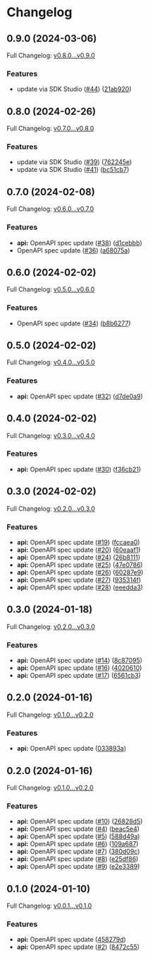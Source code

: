 # Changelog

## 0.9.0 (2024-03-06)

Full Changelog: [v0.8.0...v0.9.0](https://github.com/dubinc/dub-node/compare/v0.8.0...v0.9.0)

### Features

* update via SDK Studio ([#44](https://github.com/dubinc/dub-node/issues/44)) ([21ab920](https://github.com/dubinc/dub-node/commit/21ab920c7921bf65a9df5d153f85f7855f560c12))

## 0.8.0 (2024-02-26)

Full Changelog: [v0.7.0...v0.8.0](https://github.com/dubinc/dub-node/compare/v0.7.0...v0.8.0)

### Features

* update via SDK Studio ([#39](https://github.com/dubinc/dub-node/issues/39)) ([762245e](https://github.com/dubinc/dub-node/commit/762245ef4f02098c1b36b2229e8c71abba0ba236))
* update via SDK Studio ([#41](https://github.com/dubinc/dub-node/issues/41)) ([bc51cb7](https://github.com/dubinc/dub-node/commit/bc51cb781fb3ae4dfb3d16536f3659310a72e50c))

## 0.7.0 (2024-02-08)

Full Changelog: [v0.6.0...v0.7.0](https://github.com/dubinc/dub-node/compare/v0.6.0...v0.7.0)

### Features

* **api:** OpenAPI spec update ([#38](https://github.com/dubinc/dub-node/issues/38)) ([d1cebbb](https://github.com/dubinc/dub-node/commit/d1cebbb58565d0dc9421b3f194871a5094f25a6f))
* OpenAPI spec update ([#36](https://github.com/dubinc/dub-node/issues/36)) ([a68075a](https://github.com/dubinc/dub-node/commit/a68075a8e0c8e7e64bd260fa4982adb2698d8eca))

## 0.6.0 (2024-02-02)

Full Changelog: [v0.5.0...v0.6.0](https://github.com/dubinc/dub-node/compare/v0.5.0...v0.6.0)

### Features

* OpenAPI spec update ([#34](https://github.com/dubinc/dub-node/issues/34)) ([b8b6277](https://github.com/dubinc/dub-node/commit/b8b62773c984d924b93083186164ee2929ec8a55))

## 0.5.0 (2024-02-02)

Full Changelog: [v0.4.0...v0.5.0](https://github.com/dubinc/dub-node/compare/v0.4.0...v0.5.0)

### Features

* **api:** OpenAPI spec update ([#32](https://github.com/dubinc/dub-node/issues/32)) ([d7de0a9](https://github.com/dubinc/dub-node/commit/d7de0a91966e7946b102ef601f328db375b368cc))

## 0.4.0 (2024-02-02)

Full Changelog: [v0.3.0...v0.4.0](https://github.com/dubinc/dub-node/compare/v0.3.0...v0.4.0)

### Features

* **api:** OpenAPI spec update ([#30](https://github.com/dubinc/dub-node/issues/30)) ([f36cb21](https://github.com/dubinc/dub-node/commit/f36cb2185218f9758516f7da72ccdc726b09cbce))

## 0.3.0 (2024-02-02)

Full Changelog: [v0.2.0...v0.3.0](https://github.com/dubinc/dub-node/compare/v0.2.0...v0.3.0)

### Features

* **api:** OpenAPI spec update ([#19](https://github.com/dubinc/dub-node/issues/19)) ([fccaea0](https://github.com/dubinc/dub-node/commit/fccaea0bc278bda99e3f6420dfff8900872dad74))
* **api:** OpenAPI spec update ([#20](https://github.com/dubinc/dub-node/issues/20)) ([60eaaf1](https://github.com/dubinc/dub-node/commit/60eaaf1b374369fc0e21d0e43bed3a38d4411fb0))
* **api:** OpenAPI spec update ([#24](https://github.com/dubinc/dub-node/issues/24)) ([26b8111](https://github.com/dubinc/dub-node/commit/26b8111a410f43c8f90d921011165cf2748e7ee6))
* **api:** OpenAPI spec update ([#25](https://github.com/dubinc/dub-node/issues/25)) ([47e0786](https://github.com/dubinc/dub-node/commit/47e0786f2dbd9f16dbd70bd112ca06d868e8e1d6))
* **api:** OpenAPI spec update ([#26](https://github.com/dubinc/dub-node/issues/26)) ([60287e9](https://github.com/dubinc/dub-node/commit/60287e9926fc2d0ba27418475b5e514bb1bf553c))
* **api:** OpenAPI spec update ([#27](https://github.com/dubinc/dub-node/issues/27)) ([935314f](https://github.com/dubinc/dub-node/commit/935314f541dd252d8b135e19f98e972ccf865316))
* **api:** OpenAPI spec update ([#28](https://github.com/dubinc/dub-node/issues/28)) ([eeedda3](https://github.com/dubinc/dub-node/commit/eeedda32db6f30e7d4fa1dcdde70bda1f398cc37))

## 0.3.0 (2024-01-18)

Full Changelog: [v0.2.0...v0.3.0](https://github.com/dubinc/dub-node/compare/v0.2.0...v0.3.0)

### Features

* **api:** OpenAPI spec update ([#14](https://github.com/dubinc/dub-node/issues/14)) ([8c87095](https://github.com/dubinc/dub-node/commit/8c870959f3da33c2dbad6b0eb8e0b8c93ff8e759))
* **api:** OpenAPI spec update ([#16](https://github.com/dubinc/dub-node/issues/16)) ([4020610](https://github.com/dubinc/dub-node/commit/4020610e02057fa36d53e8e06567565b8d812823))
* **api:** OpenAPI spec update ([#17](https://github.com/dubinc/dub-node/issues/17)) ([6561cb3](https://github.com/dubinc/dub-node/commit/6561cb3f55e70fc925ee979c87f00c099efe7642))

## 0.2.0 (2024-01-16)

Full Changelog: [v0.1.0...v0.2.0](https://github.com/dubinc/dub-node/compare/v0.1.0...v0.2.0)

### Features

* **api:** OpenAPI spec update ([033893a](https://github.com/dubinc/dub-node/commit/033893a6d43eaf1d0ad8e712795d151ceec7db61))

## 0.2.0 (2024-01-16)

Full Changelog: [v0.1.0...v0.2.0](https://github.com/dubinc/dub-node/compare/v0.1.0...v0.2.0)

### Features

* **api:** OpenAPI spec update ([#10](https://github.com/dubinc/dub-node/issues/10)) ([26828d5](https://github.com/dubinc/dub-node/commit/26828d527d00d179f2e2026f207a6e9b8299b024))
* **api:** OpenAPI spec update ([#4](https://github.com/dubinc/dub-node/issues/4)) ([beac5e4](https://github.com/dubinc/dub-node/commit/beac5e47e0c6e3c2f601aa06ce9ed0810a5d7464))
* **api:** OpenAPI spec update ([#5](https://github.com/dubinc/dub-node/issues/5)) ([588d49a](https://github.com/dubinc/dub-node/commit/588d49ad52a1735f08dbf2a497750fea9453f758))
* **api:** OpenAPI spec update ([#6](https://github.com/dubinc/dub-node/issues/6)) ([109a687](https://github.com/dubinc/dub-node/commit/109a68740a1d00c0447a27659c1b6efe0e35a724))
* **api:** OpenAPI spec update ([#7](https://github.com/dubinc/dub-node/issues/7)) ([380d09c](https://github.com/dubinc/dub-node/commit/380d09cc9c2b8f6bda95810fcf60b71e4b97fbac))
* **api:** OpenAPI spec update ([#8](https://github.com/dubinc/dub-node/issues/8)) ([e25df86](https://github.com/dubinc/dub-node/commit/e25df86e5a85540461d612e53b943c4c9c535224))
* **api:** OpenAPI spec update ([#9](https://github.com/dubinc/dub-node/issues/9)) ([e2e3389](https://github.com/dubinc/dub-node/commit/e2e33890709702bf1acb1a00234b4392e7d31b3d))

## 0.1.0 (2024-01-10)

Full Changelog: [v0.0.1...v0.1.0](https://github.com/dubinc/dub-node/compare/v0.0.1...v0.1.0)

### Features

* **api:** OpenAPI spec update ([458279d](https://github.com/dubinc/dub-node/commit/458279daf1ee67a3d0d1c27ef5ffb686bcd49fc1))
* **api:** OpenAPI spec update ([#2](https://github.com/dubinc/dub-node/issues/2)) ([8472c55](https://github.com/dubinc/dub-node/commit/8472c55033077b41ece1e00d1dfe1fd9c15722d5))
